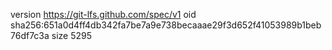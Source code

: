 version https://git-lfs.github.com/spec/v1
oid sha256:651a0d4ff4db342fa7be7a9e738becaaae29f3d652f41053989b1beb76df7c3a
size 5295
